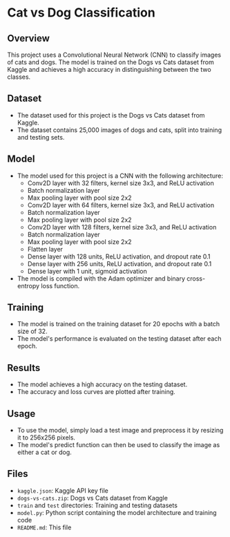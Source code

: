 # Cat vs Dog Classification

## Overview

This project uses a Convolutional Neural Network (CNN) to classify images of cats and dogs. The model is trained on the Dogs vs Cats dataset from Kaggle and achieves a high accuracy in distinguishing between the two classes.

## Dataset

* The dataset used for this project is the Dogs vs Cats dataset from Kaggle.
* The dataset contains 25,000 images of dogs and cats, split into training and testing sets.

## Model

* The model used for this project is a CNN with the following architecture:
	+ Conv2D layer with 32 filters, kernel size 3x3, and ReLU activation
	+ Batch normalization layer
	+ Max pooling layer with pool size 2x2
	+ Conv2D layer with 64 filters, kernel size 3x3, and ReLU activation
	+ Batch normalization layer
	+ Max pooling layer with pool size 2x2
	+ Conv2D layer with 128 filters, kernel size 3x3, and ReLU activation
	+ Batch normalization layer
	+ Max pooling layer with pool size 2x2
	+ Flatten layer
	+ Dense layer with 128 units, ReLU activation, and dropout rate 0.1
	+ Dense layer with 256 units, ReLU activation, and dropout rate 0.1
	+ Dense layer with 1 unit, sigmoid activation
* The model is compiled with the Adam optimizer and binary cross-entropy loss function.

## Training

* The model is trained on the training dataset for 20 epochs with a batch size of 32.
* The model's performance is evaluated on the testing dataset after each epoch.

## Results

* The model achieves a high accuracy on the testing dataset.
* The accuracy and loss curves are plotted after training.

## Usage

* To use the model, simply load a test image and preprocess it by resizing it to 256x256 pixels.
* The model's predict function can then be used to classify the image as either a cat or dog.

## Files

* `kaggle.json`: Kaggle API key file
* `dogs-vs-cats.zip`: Dogs vs Cats dataset from Kaggle
* `train` and `test` directories: Training and testing datasets
* `model.py`: Python script containing the model architecture and training code
* `README.md`: This file
